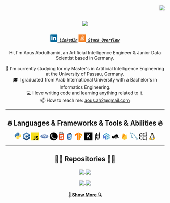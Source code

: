 <img align="right" src="https://visitor-badge.laobi.icu/badge?page_id=Aous-Abdulhamid.Aous-Abdulhamid">

<h1 align="center">
  <a href="https://git.io/typing-svg">
    <img src="https://readme-typing-svg.herokuapp.com/?lines=Hello,+There!+👋;This+is+Aous+Abdulhamid;Nice+to+meet+you!&center=true&size=30">
  </a>
</h1>

<h5 align="center">
  <code><a href="https://www.linkedin.com/in/aous-abdulhamid/" title="LinkedIn Profile"><img width="22" src="images/linkedin.svg"> LinkedIn</a></code>
  <code><a href="https://stackoverflow.com/users/25087596/aous-abdulhamid" title="Stack Overflow Profile"><img width="22" src="images/stackoverflow.svg"> Stack Overflow</a></code>
</h5>

<p align="center">
  Hi, I'm Aous Abdulhamid, an Artificial Intelligence Engineer & Junior Data Scientist based in Germany.
  <br><br>
  🔬 I'm currently studying for my Master's in Artificial Intelligence Engineering at the University of Passau, Germany.<br>
  🎓 I graduated from Arab International University with a Bachelor's in Informatics Engineering.<br>
  💻 I love writing code and learning anything related to it.<br>
  📫 How to reach me: <a href="mailto:aous.ah2@gmail.com">aous.ah2@gmail.com</a>
</p>

<hr>

<h2 align="center">🔥 Languages & Frameworks & Tools & Abilities 🔥</h2>

<p align="center">
  <code><img title="Python" height="25" src="images/python-original.svg"></code>
  <code><img title="C++" height="25" src="images/cpp.svg"></code>
  <code><img title="JavaScript" height="25" src="images/javascript.svg"></code>
  <code><img title="PHP" height="25" src="images/php.svg"></code>
  <code><img title="Flask" height="25" src="images/flask.png"></code>
  <code><img title="HTML5" height="25" src="images/html5.svg"></code>
  <code><img title="CSS" height="25" src="images/css.svg"></code>
  <code><img title="TensorFlow" height="25" src="images/google-tensorflow-icon.svg"></code>
  <code><img title="Keras" height="25" src="images/keras-svgrepo-com.svg"></code>
  <code><img title="Pandas" height="25" src="images/pandas-svgrepo-com.svg"></code>
  <code><img title="NumPy" height="25" src="images/numpy-svgrepo-com.svg"></code>
  <code><img title="Scikit-Learn" height="25" src="images/scikitlearn-svgrepo-com.svg"></code>
  <code><img title="Firebase" height="25" src="images/firebase-svgrepo-com.svg"></code>
  <code><img title="MySQL" height="25" src="images/mysql.svg"></code>
  <code><img title="Windows" height="25" src="images/windows-svgrepo-com.svg"></code>
  <code><img title="Linux" height="25" src="images/linux-svgrepo-com.svg"></code>
</p>

<hr>

<h2 align="center">👨‍💻 Repositories 👨‍💻</h2>

<div align="center">
  <a href="https://github.com/aous1998/Soul-Composer" title="Soul Composer">
    <img align="center" height="115" src="https://github-readme-stats.vercel.app/api/pin/?username=aous1998&repo=Soul-Composer&theme=react&border_color=61dafb&border_radius=10">
  </a>
  <a href="https://github.com/aous1998/Fluencia" title="Speech Training App for Stroke Patients">
    <img align="center" height="115" src="https://github-readme-stats.vercel.app/api/pin/?username=aous1998&repo=Fluencia&theme=react&border_color=61dafb&border_radius=10">
  </a>
</div>

<br/>

<div align="center">
  <a href="https://github.com/aous1998/Leetcode-Problems" title="Leetcode Problems">
    <img align="center" height="115" src="https://github-readme-stats.vercel.app/api/pin/?username=aous1998&repo=Leetcode-Problems&theme=react&border_color=61dafb&border_radius=10">
  </a>
  <a href="https://github.com/aous1998/Python-Projects-Games" title="Python Projects Games">
    <img align="center" height="115" src="https://github-readme-stats.vercel.app/api/pin/?username=aous1998&repo=Python-Projects-Games&theme=react&border_color=61dafb&border_radius=10">
  </a>
</div>

<h4 align="center">
  <a href="https://github.com/aous1998?tab=repositories" title="Show Repositories">🔎 Show More 🔍</a>
</h4>
